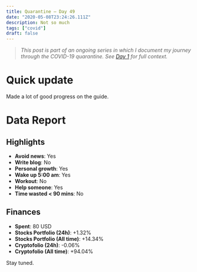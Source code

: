 ```yaml
---
title: Quarantine — Day 49
date: "2020-05-08T23:24:26.111Z"
description: Not so much
tags: ["covid"]
draft: false
---
```


> *This post is part of an ongoing series in which I document my journey through the COVID-19 quarantine. See [Day 1](/quarantine/quarantine-day-1) for full context.*

<div class="divider"></div>

# Quick update

Made a lot of good progress on the guide.

<div class="divider"></div>

# Data Report

## Highlights

* **Avoid news**: Yes
* **Write blog**: No
* **Personal growth**: Yes
* **Wake up 5:00 am**: Yes
* **Workout**: No
* **Help someone**: Yes
* **Time wasted < 90 mins**: No

## Finances

* **Spent**: 80 USD
* **Stocks Portfolio (24h)**: +1.32%
* **Stocks Portfolio (All time)**: +14.34%
* **Cryptofolio (24h)**: -0.06%
* **Cryptofolio (All time)**: +94.04%

<div class="divider"></div>

Stay tuned.


